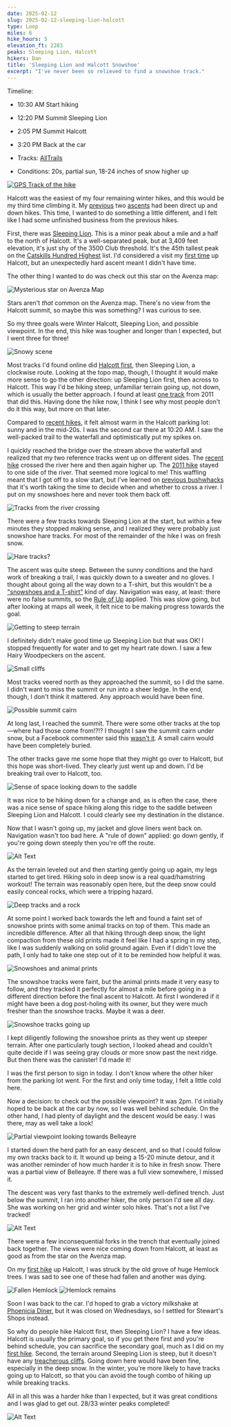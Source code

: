 ```yaml
---
date: 2025-02-12
slug: 2025-02-12-sleeping-lion-halcott
type: Loop
miles: 6
hike_hours: 5
elevation_ft: 2283
peaks: Sleeping Lion, Halcott
hikers: Dan
title: 'Sleeping Lion and Halcott Snowshoe'
excerpt: "I've never been so relieved to find a snowshoe track."
---
```


Timeline:

- 10:30 AM Start hiking
- 12:20 PM Summit Sleeping Lion
- 2:05 PM Summit Halcott
- 3:20 PM Back at the car

- Tracks: [AllTrails]
- Conditions: 20s, partial sun, 18-24 inches of snow higher up

[![GPS Track of the hike]({{site.baseurl}}/assets/2025-02-12-sleeping-lion-halcott/track.png)]({{site.baseurl}}/map/?hike=2025-02-12-sleeping-lion-halcott)

Halcott was the easiest of my four remaining winter hikes, and this would be my third time climbing it. My [previous] two [ascents] had been direct up and down hikes. This time, I wanted to do something a little different, and I felt like I had some unfinished business from the previous hikes.

First, there was [Sleeping Lion]. This is a minor peak about a mile and a half to the north of Halcott. It's a well-separated peak, but at 3,409 feet elevation, it's just shy of the 3500 Club threshold. It's the 45th tallest peak on the [Catskills Hundred Highest][chh] list. I'd considered a visit my [first time] up Halcott, but an unexpectedly hard ascent meant I didn't have time.

The other thing I wanted to do was check out this star on the Avenza map:

![Mysterious star on Avenza Map]({{site.baseurl}}/assets/2025-02-12-sleeping-lion-halcott/avenza-star.jpeg)

Stars aren't _that_ common on the Avenza map. There's no view from the Halcott summit, so maybe this was something? I was curious to see.

So my three goals were Winter Halcott, Sleeping Lion, and possible viewpoint. In the end, this hike was tougher and longer than I expected, but I went three for three!

![Snowy scene]({{site.baseurl}}/assets/2025-02-12-sleeping-lion-halcott/IMG_8693-look-back.jpeg)

Most tracks I'd found online did [Halcott first], then Sleeping Lion, a clockwise route. Looking at the topo map, though, I thought it would make more sense to go the other direction: up Sleeping Lion first, then across to Halcott. This way I'd be hiking steep, unfamiliar terrain going up, not down, which is usually the better approach. I found at least [one track] from 2011 that did this. Having done the hike now, I think I see why most people don't do it this way, but more on that later.

Compared to [recent hikes], it felt almost warm in the Halcott parking lot: sunny and in the mid-20s. I was the second car there at 10:20 AM. I saw the well-packed trail to the waterfall and optimistically put my spikes on.

I quickly reached the bridge over the stream above the waterfall and realized that my two reference tracks went up on different sides. The [recent hike] crossed the river here and then again higher up. The [2011 hike] stayed to one side of the river. That seemed more logical to me! This waffling meant that I got off to a slow start, but I've learned on [previous bushwhacks] that it's worth taking the time to decide when and whether to cross a river. I put on my snowshoes here and never took them back off.

![Tracks from the river crossing]({{site.baseurl}}/assets/2025-02-12-sleeping-lion-halcott/IMG_8689-initial-tracks.jpeg)

There were a few tracks towards Sleeping Lion at the start, but within a few minutes they stopped making sense, and I realized they were probably just snowshoe hare tracks. For most of the remainder of the hike I was on fresh snow.

![Hare tracks?]({{site.baseurl}}/assets/2025-02-12-sleeping-lion-halcott/IMG_8690-hare-tracks.jpeg)

The ascent was quite steep. Between the sunny conditions and the hard work of breaking a trail, I was quickly down to a sweater and no gloves. I thought about going all the way down to a T-shirt, but this wouldn't be a ["snowshoes and a T-shirt"] kind of day. Navigation was easy, at least: there were no false summits, so the [Rule of Up] applied. This was slow going, but after looking at maps all week, it felt nice to be making progress towards the goal.

![Getting to steep terrain]({{site.baseurl}}/assets/2025-02-12-sleeping-lion-halcott/IMG_8695-getting-steep.jpeg)

I definitely didn't make good time up Sleeping Lion but that was OK! I stopped frequently for water and to get my heart rate down. I saw a few Hairy Woodpeckers on the ascent.

![Small cliffs]({{site.baseurl}}/assets/2025-02-12-sleeping-lion-halcott/IMG_8697-rocks.jpeg)

Most tracks veered north as they approached the summit, so I did the same. I didn't want to miss the summit or run into a sheer ledge. In the end, though, I don't think it mattered. Any approach would have been fine.

![Possible summit cairn]({{site.baseurl}}/assets/2025-02-12-sleeping-lion-halcott/IMG_8702-summit-cairn.jpeg)

At long last, I reached the summit. There were some other tracks at the top—where had those come from!?!? I thought I saw the summit cairn under snow, but a Facebook commenter said this [wasn't it]. A small cairn would have been completely buried.

The other tracks gave me some hope that they might go over to Halcott, but this hope was short-lived. They clearly just went up and down. I'd be breaking trail over to Halcott, too.

![Sense of space looking down to the saddle]({{site.baseurl}}/assets/2025-02-12-sleeping-lion-halcott/IMG_8705-sense-of-space.jpeg)

It was nice to be hiking down for a change and, as is often the case, there was a nice sense of space hiking along this ridge to the saddle between Sleeping Lion and Halcott. I could clearly see my destination in the distance.

Now that I wasn't going up, my jacket and glove liners went back on. Navigation wasn't too bad here. A "rule of down" applied: go down gently, if you're going down steeply then you're off the route.

![Alt Text]({{site.baseurl}}/assets/2025-02-12-sleeping-lion-halcott/IMG_8704-deep-tracks-rock.jpeg)

As the terrain leveled out and then starting gently going up again, my legs started to get tired. Hiking solo in deep snow is a real quad/hamstring workout! The terrain was reasonably open here, but the deep snow could easily conceal rocks, which were a tripping hazard.

![Deep tracks and a rock]({{site.baseurl}}/assets/2025-02-12-sleeping-lion-halcott/IMG_8706-going-up-again.jpeg)

At some point I worked back towards the left and found a faint set of snowshoe prints with some animal tracks on top of them. This made an incredible difference. After all that hiking through deep snow, the light compaction from these old prints made it feel like I had a spring in my step, like I was suddenly walking on solid ground again. Even if I didn't love the path, I only had to take one step out of it to be reminded how helpful it was.

![Snowshoes and animal prints]({{site.baseurl}}/assets/2025-02-12-sleeping-lion-halcott/IMG_8708-snowshoes-and-feet.jpeg)

The snowshoe tracks were faint, but the animal prints made it very easy to follow, and they tracked it perfectly for almost a mile before going in a different direction before the final ascent to Halcott. At first I wondered if it might have been a dog post-holing with its owner, but they were much fresher than the snowshoe tracks. Maybe it was a deer.

![Snowshoe tracks going up]({{site.baseurl}}/assets/2025-02-12-sleeping-lion-halcott/IMG_8709-faint-snowshoes-up.jpeg)

I kept diligently following the snowshoe prints as they went up steeper terrain. After one particularly tough section, I looked ahead and couldn't quite decide if I was seeing gray clouds or more snow past the next ridge. But then there was the canister! I'd made it!

I was the first person to sign in today. I don't know where the other hiker from the parking lot went. For the first and only time today, I felt a little cold here.

Now a decision: to check out the possible viewpoint? It was 2pm. I'd initially hoped to be back at the car by now, so I was well behind schedule. On the other hand, I had plenty of daylight and the descent would be easy. I was there, may as well take a look!

![Partial viewpoint looking towards Belleayre]({{site.baseurl}}/assets/2025-02-12-sleeping-lion-halcott/IMG_8711-partial-viewpoint.jpeg)

I started down the herd path for an easy descent, and so that I could follow my own tracks back to it. It wound up being a 15-20 minute detour, and it was another reminder of how much harder it is to hike in fresh snow. There was a partial view of Belleayre. If there was a full view somewhere, I missed it.

The descent was very fast thanks to the extremely well-defined trench. Just below the summit, I ran into another hiker, the only person I'd see all day. She was working on her grid and winter solo hikes. That's not a list I've tracked!

![Alt Text]({{site.baseurl}}/assets/2025-02-12-sleeping-lion-halcott/IMG_8712-clear-trench.jpeg)

There were a few inconsequential forks in the trench that eventually joined back together. The views were nice coming down from Halcott, at least as good as from the star on the Avenza map.

On my [first hike] up Halcott, I was struck by the old grove of huge Hemlock trees. I was sad to see one of these had fallen and another was dying.

![Fallen Hemlock]({{site.baseurl}}/assets/2025-02-12-sleeping-lion-halcott/IMG_8715-fallen-hemlock.jpeg)
![Hemlock remains]({{site.baseurl}}/assets/2025-02-12-sleeping-lion-halcott/IMG_8716-hemlock-remains.jpeg)

Soon I was back to the car. I'd hoped to grab a victory milkshake at [Phoenicia Diner], but it was closed on Wednesdays, so I settled for Stewart's Shops instead.

So why do people hike Halcott first, then Sleeping Lion? I have a few ideas. Halcott is usually the primary goal, so if you get there first and you're behind schedule, you can sacrifice the secondary goal, much as I did on my [first hike]. Second, the terrain around Sleeping Lion is steep, but it doesn't have any [treacherous cliffs]. Going down here would have been fine, especially in the deep snow. In the winter, you're more likely to have tracks going up to Halcott, so that you can avoid the tough combo of hiking up while breaking tracks.

All in all this was a harder hike than I expected, but it was great conditions and I was glad to get out. 28/33 winter peaks completed!

![Alt Text]({{site.baseurl}}/assets/2025-02-12-sleeping-lion-halcott/IMG_8720-frozen-waterfall.jpeg)

[AllTrails]: https://www.alltrails.com/explore/recording/afternoon-hike-1e8eec0-695
[previous]: https://www.danvk.org/catskills/2023/04/14/2023-04-14-halcott.html
[ascents]: https://www.danvk.org/catskills/2024/06/10/2024-06-10-alex-halcott.html
[Sleeping Lion]: https://www.catskillhiker.net/CHH/peaks/sleepinglion.shtml
[chh]: https://www.catskillhiker.net/C100PP/c100pp_main.shtml
[first time]: https://www.danvk.org/catskills/2023/04/14/2023-04-14-halcott.html
[Halcott first]: https://www.alltrails.com/explore/recording/morning-hike-0e1422e-253
[one track]: https://www.alltrails.com/explore/recording/sleeping-lion-and-halcott--2
[recent hikes]: https://www.danvk.org/catskills/2025/02/01/2025-02-01-roundtop-kaaterskill.html
[recent hike]: https://www.alltrails.com/explore/recording/morning-hike-0e1422e-253
[2011 hike]: https://www.alltrails.com/explore/recording/sleeping-lion-and-halcott--2
[previous bushwhacks]: https://www.danvk.org/catskills/2023/03/18/2023-03-18-fir.html
["snowshoes and a T-shirt"]: https://www.danvk.org/catskills/2023/04/04/2023-04-04-rusk.html
[Rule of Up]: https://www.danvk.org/catskills/2024/01/13/2024-01-13-winter-firbie.html#:~:text=ahead.%20Follow%20the%20%E2%80%9C-,rule%20of%20up,-%3A%E2%80%9D%20up%20is%20good
[wasn't it]: https://www.facebook.com/groups/CatskillsTrailConditions/?multi_permalinks=2725975820935963&notif_id=1739405987007657&notif_t=feedback_reaction_generic&ref=notif
[first hike]: https://www.danvk.org/catskills/2023/04/14/2023-04-14-halcott.html
[Phoenicia Diner]: https://www.phoeniciadiner.com/
[treacherous cliffs]: https://www.danvk.org/catskills/2023/04/15/2023-04-15-spruceton.html#:~:text=This%20may%20have%20been%20the%20first%20time%20in%20the%20Catskills%20that%20I%E2%80%99ve%20had%20to%20reroute%20around%20impassable%20cliffs
